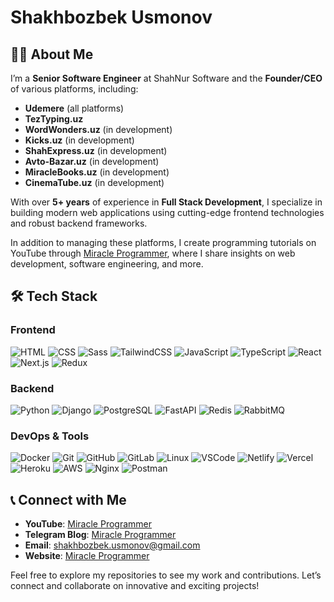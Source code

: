 # Shakhbozbek Usmonov

## 👨‍💻 About Me

I’m a **Senior Software Engineer** at ShahNur Software and the **Founder/CEO** of various platforms, including:

- **Udemere** (all platforms)
- **TezTyping.uz**
- **WordWonders.uz** (in development)
- **Kicks.uz** (in development)
- **ShahExpress.uz** (in development)
- **Avto-Bazar.uz** (in development)
- **MiracleBooks.uz** (in development)
- **CinemaTube.uz** (in development)

With over **5+ years** of experience in **Full Stack Development**, I specialize in building modern web applications using cutting-edge frontend technologies and robust backend frameworks.

In addition to managing these platforms, I create programming tutorials on YouTube through [Miracle Programmer](https://www.youtube.com/@miracleprogrammer), where I share insights on web development, software engineering, and more.

## 🛠️ Tech Stack

### Frontend
![HTML](https://skillicons.dev/icons?i=html)
![CSS](https://skillicons.dev/icons?i=css)
![Sass](https://skillicons.dev/icons?i=sass)
![TailwindCSS](https://skillicons.dev/icons?i=tailwind)
![JavaScript](https://skillicons.dev/icons?i=js)
![TypeScript](https://skillicons.dev/icons?i=ts)
![React](https://skillicons.dev/icons?i=react)
![Next.js](https://skillicons.dev/icons?i=nextjs)
![Redux](https://skillicons.dev/icons?i=redux)

### Backend
![Python](https://skillicons.dev/icons?i=py)
![Django](https://skillicons.dev/icons?i=django)
![PostgreSQL](https://skillicons.dev/icons?i=postgres)
![FastAPI](https://skillicons.dev/icons?i=fastapi)
![Redis](https://skillicons.dev/icons?i=redis)
![RabbitMQ](https://skillicons.dev/icons?i=rabbitmq)

### DevOps & Tools
![Docker](https://skillicons.dev/icons?i=docker)
![Git](https://skillicons.dev/icons?i=git)
![GitHub](https://skillicons.dev/icons?i=github)
![GitLab](https://skillicons.dev/icons?i=gitlab)
![Linux](https://skillicons.dev/icons?i=kali)
![VSCode](https://skillicons.dev/icons?i=vscode)
![Netlify](https://skillicons.dev/icons?i=netlify)
![Vercel](https://skillicons.dev/icons?i=vercel)
![Heroku](https://skillicons.dev/icons?i=heroku)
![AWS](https://skillicons.dev/icons?i=aws)
![Nginx](https://skillicons.dev/icons?i=nginx)
![Postman](https://skillicons.dev/icons?i=postman)

## 📞 Connect with Me

- **YouTube**: [Miracle Programmer](https://www.youtube.com/@miracleprogrammer)
- **Telegram Blog**: [Miracle Programmer](https://t.me/miracleprogrammer)
- **Email**: [shakhbozbek.usmonov@gmail.com](mailto:shakhbozbek.usmonov@gmail.com)
- **Website**: [Miracle Programmer](https://miracleprogrammer.com)

Feel free to explore my repositories to see my work and contributions. Let’s connect and collaborate on innovative and exciting projects!
